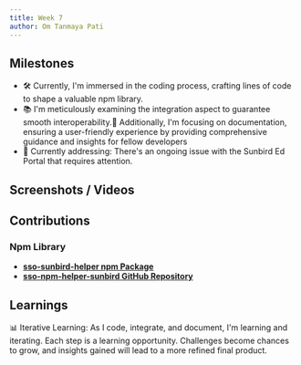```yaml
---
title: Week 7
author: Om Tanmaya Pati
---
```


## Milestones
-  🛠️ Currently, I'm immersed in the coding process, crafting lines of code to shape a valuable npm library.
- 📚  I'm meticulously examining the integration aspect to guarantee smooth interoperability.📃 Additionally, I'm focusing on documentation, ensuring a user-friendly experience by providing comprehensive guidance and insights for fellow developers
- 🔧 Currently addressing: There's an ongoing issue with the Sunbird Ed Portal that requires attention.

## Screenshots / Videos 

## Contributions
### Npm Library 
- [**sso-sunbird-helper npm Package**](https://www.npmjs.com/package/sso-sunbird-helper)
- [**sso-npm-helper-sunbird GitHub Repository**](https://github.com/om-666/sso-npm-helper-sunbird)


## Learnings
📊 Iterative Learning: As I code, integrate, and document, I'm learning and iterating. Each step is a learning opportunity. Challenges become chances to grow, and insights gained will lead to a more refined final product.
